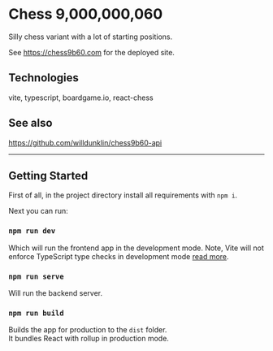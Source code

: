 # Chess 9,000,000,060
Silly chess variant with a lot of starting positions.

See https://chess9b60.com for the deployed site.

## Technologies
vite, typescript, boardgame.io, react-chess

## See also
https://github.com/willdunklin/chess9b60-api

-----------------

## Getting Started

First of all, in the project directory install all requirements with `npm i`.

Next you can run:
### `npm run dev`

Which will run the frontend app in the development mode. Note, Vite will not\
enforce TypeScript type checks in development mode [read more](https://vitejs.dev/guide/features.html#typescript).

### `npm run serve`

Will run the backend server.

### `npm run build`

Builds the app for production to the `dist` folder.\
It bundles React with rollup in production mode.
